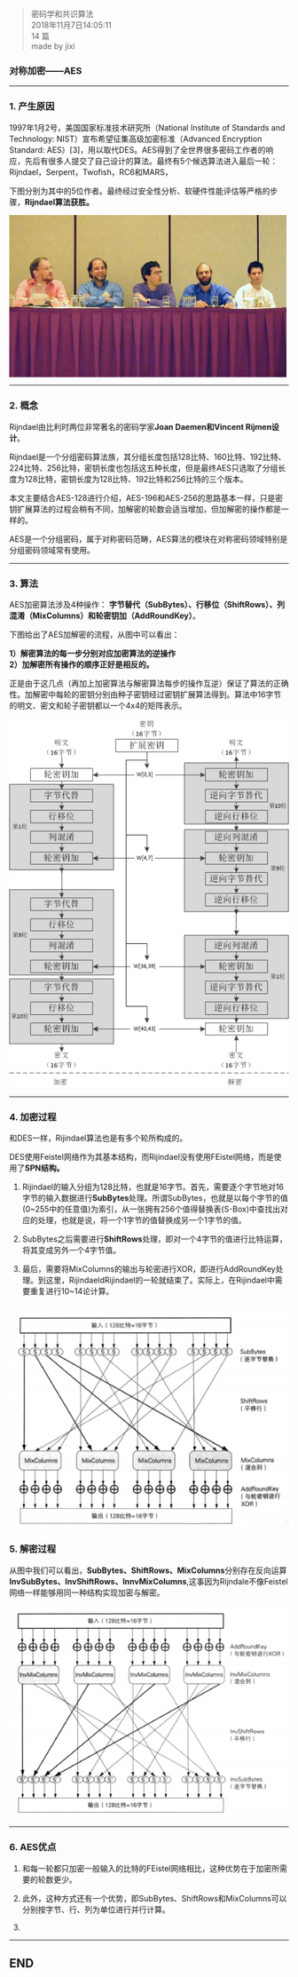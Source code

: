 > 密码学和共识算法  
> 2018年11月7日14:05:11       
> 14 篇  
> made by jixi
### 对称加密——AES

----------


### 1. 产生原因
1997年1月2号，美国国家标准技术研究所（National Institute of Standards and Technology: NIST）宣布希望征集高级加密标准（Advanced Encryption Standard: AES）[3]，用以取代DES。AES得到了全世界很多密码工作者的响应，先后有很多人提交了自己设计的算法。最终有5个候选算法进入最后一轮：Rijndael，Serpent，Twofish，RC6和MARS，

下图分别为其中的5位作者。最终经过安全性分析、软硬件性能评估等严格的步骤，**Rijndael算法获胜。**

<img src="https://www.github.com/jixiyu/images3/raw/master/小书匠/1541573223422.png" width="500" hegiht="400" align="center" /> 


----------

### 2. 概念
Rijndael由比利时两位非常著名的密码学家**Joan Daemen和Vincent Rijmen设计**。

Rijndael是一个分组密码算法族，其分组长度包括128比特、160比特、192比特、224比特、256比特，密钥长度也包括这五种长度，但是最终AES只选取了分组长度为128比特，密钥长度为128比特、192比特和256比特的三个版本。 

本文主要结合AES-128进行介绍，AES-196和AES-256的思路基本一样，只是密钥扩展算法的过程会稍有不同，加解密的轮数会适当增加，但加解密的操作都是一样的。

AES是一个分组密码，属于对称密码范畴，AES算法的模块在对称密码领域特别是分组密码领域常有使用。

  
----------
### 3. 算法
AES加密算法涉及4种操作：
**字节替代（SubBytes）、行移位（ShiftRows）、列混淆（MixColumns）和轮密钥加（AddRoundKey）**。

下图给出了AES加解密的流程，从图中可以看出：

**1）解密算法的每一步分别对应加密算法的逆操作  
2）加解密所有操作的顺序正好是相反的。**

正是由于这几点（再加上加密算法与解密算法每步的操作互逆）保证了算法的正确性。加解密中每轮的密钥分别由种子密钥经过密钥扩展算法得到。算法中16字节的明文、密文和轮子密钥都以一个4x4的矩阵表示。

![enter description here](https://www.github.com/jixiyu/images3/raw/master/小书匠/1541574439881.png)

----------

### 4. 加密过程

和DES一样，Rijindael算法也是有多个轮所构成的。

DES使用Feistel网络作为其基本结构，而Rijindael没有使用FEistel网络，而是使用了**SPN结构。**

1. Rijindael的输入分组为128比特，也就是16字节。首先，需要逐个字节地对16字节的输入数据进行**SubBytes**处理。所谓SubBytes，也就是以每个字节的值(0~255中的任意值)为索引，从一张拥有256个值得替换表(S-Box)中查找出对应的处理，也就是说，将一个1字节的值替换成另一个1字节的值。
 
2. SubBytes之后需要进行**ShiftRows**处理，即对一个4字节的值进行比特运算，将其变成另外一个4字节值。

3. 最后，需要将MixColumns的输出与轮密进行XOR，即进行AddRoundKey处理。到这里，RijindaeldRijindael的一轮就结束了。实际上，在Rijindael中需要重复进行10~14论计算。



![enter description here](https://www.github.com/jixiyu/images3/raw/master/小书匠/1541574806070.png)
----------

### 5. 解密过程
从图中我们可以看出，**SubBytes、ShiftRows、MixColumns**分别存在反向运算**InvSubBytes、InvShiftRows、InnvMixColumns**,这事因为Rijndale不像Feistel网络一样能够用同一种结构实现加密与解密。

![enter description here](https://www.github.com/jixiyu/images3/raw/master/小书匠/1541574764414.png)


----------


### 6. AES优点

1. 和每一轮都只加密一般输入的比特的FEistel网络相比，这种优势在于加密所需要的轮数更少。

2. 此外，这种方式还有一个优势，即SubBytes、ShiftRows和MixColumns可以分别按字节、行、列为单位进行并行计算。
3. 
----------
## END

